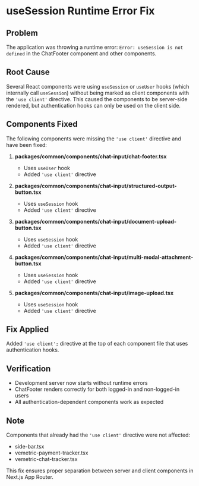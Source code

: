 # useSession Runtime Error Fix

## Problem

The application was throwing a runtime error: `Error: useSession is not defined` in the ChatFooter component and other components.

## Root Cause

Several React components were using `useSession` or `useUser` hooks (which internally call `useSession`) without being marked as client components with the `'use client'` directive. This caused the components to be server-side rendered, but authentication hooks can only be used on the client side.

## Components Fixed

The following components were missing the `'use client'` directive and have been fixed:

1. **packages/common/components/chat-input/chat-footer.tsx**

    - Uses `useUser` hook
    - Added `'use client'` directive

2. **packages/common/components/chat-input/structured-output-button.tsx**

    - Uses `useSession` hook
    - Added `'use client'` directive

3. **packages/common/components/chat-input/document-upload-button.tsx**

    - Uses `useSession` hook
    - Added `'use client'` directive

4. **packages/common/components/chat-input/multi-modal-attachment-button.tsx**

    - Uses `useSession` hook
    - Added `'use client'` directive

5. **packages/common/components/chat-input/image-upload.tsx**
    - Uses `useSession` hook
    - Added `'use client'` directive

## Fix Applied

Added `'use client';` directive at the top of each component file that uses authentication hooks.

## Verification

- Development server now starts without runtime errors
- ChatFooter renders correctly for both logged-in and non-logged-in users
- All authentication-dependent components work as expected

## Note

Components that already had the `'use client'` directive were not affected:

- side-bar.tsx
- vemetric-payment-tracker.tsx
- vemetric-chat-tracker.tsx

This fix ensures proper separation between server and client components in Next.js App Router.
